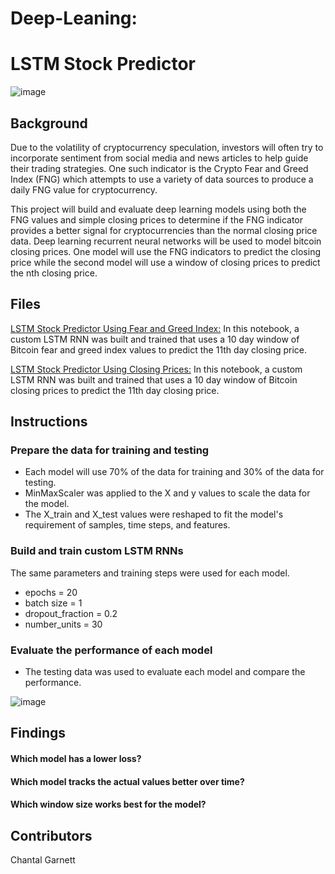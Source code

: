 # Deep-Leaning:
# LSTM Stock Predictor

![image](https://user-images.githubusercontent.com/99493522/172638704-2de716b6-c7b0-48f6-8659-c657d37f6fc4.png)

## Background

Due to the volatility of cryptocurrency speculation, investors will often try to incorporate sentiment from social media and news articles to help guide their trading strategies. One such indicator is the Crypto Fear and Greed Index (FNG) which attempts to use a variety of data sources to produce a daily FNG value for cryptocurrency. 

This project will build and evaluate deep learning models using both the FNG values and simple closing prices to determine if the FNG indicator provides a better signal for cryptocurrencies than the normal closing price data.
Deep learning recurrent neural networks will be used to model bitcoin closing prices. One model will use the FNG indicators to predict the closing price while the second model will use a window of closing prices to predict the nth closing price.

## Files

[LSTM Stock Predictor Using Fear and Greed Index:](https://github.com/ChantalAG/Deep-Leaning-/blob/main/lstm_stock_predictor_fng.ipynb)
In this notebook, a custom LSTM RNN was built and trained that uses a 10 day window of Bitcoin fear and greed index values to predict the 11th day closing price.

[LSTM Stock Predictor Using Closing Prices:](https://github.com/ChantalAG/Deep-Leaning-/blob/main/lstm_stock_predictor_closing.ipynb)
In this notebook, a custom LSTM RNN was built and trained that uses a 10 day window of Bitcoin closing prices to predict the 11th day closing price.



## Instructions
### Prepare the data for training and testing
* Each model will use 70% of the data for training and 30% of the data for testing.
* MinMaxScaler was applied to the X and y values to scale the data for the model.
* The X_train and X_test values were reshaped to fit the model's requirement of samples, time steps, and features. 
    

### Build and train custom LSTM RNNs
The same parameters and training steps were used for each model.
* epochs = 20
* batch size = 1
* dropout_fraction = 0.2
* number_units = 30

### Evaluate the performance of each model
* The testing data was used to evaluate each model and compare the performance.

![image](https://user-images.githubusercontent.com/99493522/172665067-3abacb6a-1fb1-4b7d-8008-43fc1e5114ec.png)


## Findings
#### Which model has a lower loss?

#### Which model tracks the actual values better over time?
#### Which window size works best for the model?

## Contributors
Chantal Garnett
